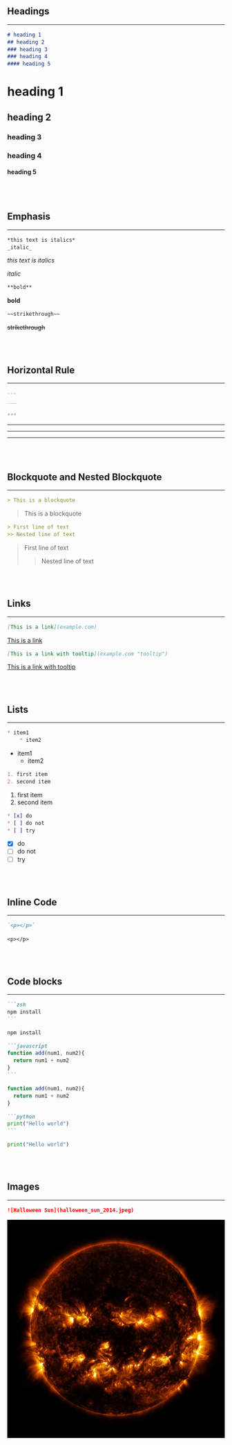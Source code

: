 <!-- Headings -->
## Headings
---
```md
# heading 1
## heading 2
### heading 3
### heading 4
#### heading 5
```
# heading 1  
## heading 2 
### heading 3
### heading 4
#### heading 5

<br/>
<br/>

## Emphasis
---
<!-- Italics -->
```md
*this text is italics*
_italic_
```
*this text is italics*

_italic_

<!-- Bold -->
```md
**bold**
```
**bold** 

<!-- Strikethrough-->
```md
~~strikethrough~~
```
~~strikethrough~~

<br/>
<br/>

<!-- Horizontal Line -->
## Horizontal Rule
---
```md
---
___

***
```
--- 
___
***

<br/>
<br/>

<!-- Blockquote -->
## Blockquote and Nested Blockquote
---
```md
> This is a blockquote
```
> This is a blockquote

<!-- Nested blockquote  -->
```md
> First line of text
>> Nested line of text
```
> First line of text
>> Nested line of text

<br/>
<br/>

<!--  links -->
## Links
---
```md
[This is a link](example.com)
```
[This is a link](example.com)

```md
[This is a link with tooltip](example.com "tooltip")
```
[This is a link with tooltip](example.com "tooltip")

<br/>
<br/>

## Lists
---
<!-- Unordered List -->
```md
* item1
    * item2
```
* item1
    * item2

<!--Ordered List-->
```md
1. first item
2. second item
```
1. first item
2. second item

<!-- task list -->
```md
* [x] do
* [ ] do not
* [ ] try
```
* [x] do
* [ ] do not
* [ ] try

<br/>
<br/>

<!-- inline code block-->
## Inline Code
---
```md
`<p></p>`
```
`<p></p>`

<br/>
<br/>

## Code blocks
---
<!-- Zsh block -->
````md
```zsh
npm install
```
````
```zsh
npm install
```

<!-- JS Block-->
````md
```javascript
function add(num1, num2){
  return num1 + num2
}
```
````
```javascript
function add(num1, num2){
  return num1 + num2
}
```

<!-- Python block-->
````md
```python
print("Hello world")
```
````
```python
print("Hello world")
```

<br/>
<br/>

<!--Images-->
## Images
---
```md
![Halloween Sun](halloween_sun_2014.jpeg)
```
![Halloween Sun](halloween_sun_2014.jpeg)